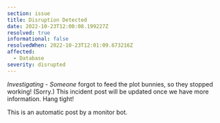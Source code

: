 ```yaml
---
section: issue
title: Disruption Detected
date: 2022-10-23T12:00:08.199227Z
resolved: true
informational: false
resolvedWhen: 2022-10-23T12:01:09.673216Z
affected:
  - Database
severity: disrupted
---
```

*Investigating* - _Someone_ forgot to feed the plot bunnies, so they stopped working! (Sorry.) This incident post will be updated once we have more information. Hang tight!

This is an automatic post by a monitor bot.
        